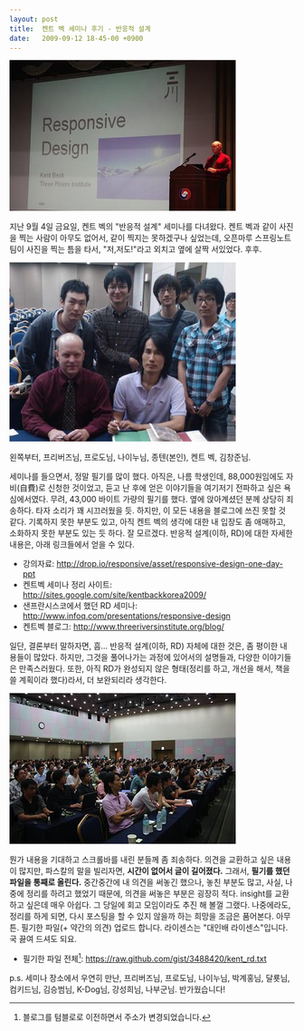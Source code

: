 ```yaml
---
layout: post
title:  켄트 벡 세미나 후기 - 반응적 설계
date:   2009-09-12 18-45-00 +0900
---
```

![](/images/m9f29hLmoR1qajt8r.jpg)

지난 9월 4일 금요일, 켄트 벡의 "반응적 설계" 세미나를 다녀왔다. 켄트 벡과 같이 사진을 찍는 사람이 아무도 없어서, 같이 찍지는 못하겠구나 싶었는데, 오픈마루 스프링노트 팀이 사진을 찍는 틈을 타서, "저,저도!"라고 외치고 옆에 살짝 서있었다. 후후.

![](/images/m9f29nyQOU1qajt8r.jpg)

왼쪽부터, 프리버즈님, 프로도님, 나이누님, 종텐(본인), 켄트 벡, 김창준님.


세미나를 들으면서, 정말 필기를 많이 했다. 아직은, 나름 학생인데, 88,000원임에도 자비(自費)로 신청한 것이었고, 듣고 난 후에 얻은 이야기들을 여기저기 전파하고 싶은 욕심에서였다. 무려, 43,000 바이트 가량의 필기를 했다. 옆에 앉아계셨던 분께 상당히 죄송하다. 타자 소리가 꽤 시끄러웠을 듯. 하지만, 이 모든 내용을 블로그에 쓰진 못할 것 같다. 기록하지 못한 부분도 있고, 아직 켄트 벡의 생각에 대한 내 입장도 좀 애매하고, 소화하지 못한 부분도 있는 듯 하다. 잘 모르겠다.
반응적 설계(이하, RD)에 대한 자세한 내용은, 아래 링크들에서 얻을 수 있다.

* 강의자료: http://drop.io/responsive/asset/responsive-design-one-day-ppt
* 켄트벡 세미나 정리 사이트: http://sites.google.com/site/kentbackkorea2009/
* 샌프란시스코에서 했던 RD 세미나: http://www.infoq.com/presentations/responsive-design
* 켄트벡 블로그: http://www.threeriversinstitute.org/blog/

일단, 결론부터 말하자면, 흠... 반응적 설계(이하, RD) 자체에 대한 것은, 좀 평이한 내용들이 많았다. 하지만, 그것을 풀어나가는 과정에 있어서의 설명들과, 다양한 이야기들은 만족스러웠다. 또한, 아직 RD가 완성되지 않은 형태(정리를 하고, 개선을 해서, 책을 쓸 계획이라 했다)라서, 더 보완되리라 생각한다.

![](/images/m9f29t0daX1qajt8r.jpg)

뭔가 내용을 기대하고 스크롤바를 내린 분들께 좀 죄송하다. 의견을 교환하고 싶은 내용이 많지만, 파스칼의 말을 빌리자면, **시간이 없어서 글이 길어졌다.** 그래서, **필기를 했던 파일을 통째로 올린다.** 중간중간에 내 의견을 써놓긴 했으나, 놓친 부분도 많고, 사실, 나중에 정리를 하려고 했었기 때문에, 의견을 써놓은 부분은 굉장히 적다. insight를 교환하고 싶은데 매우 아쉽다. 그 당일에 회고 모임이라도 추진 해 볼껄 그랬다. 나중에라도, 정리를 하게 되면, 다시 포스팅을 할 수 있지 않을까 하는 희망을 조금은 품어본다.
아무튼. 필기한 파일(+ 약간의 의견) 업로드 합니다. 라이센스는 "대인배 라이센스"입니다. 국 끓여 드셔도 되요.

* 필기한 파일 전체[^1]: https://raw.github.com/gist/3488420/kent_rd.txt

p.s. 세미나 장소에서 우연히 만난, 프리버즈님, 프로도님, 나이누님, 박계홍님, 달룟님, 컴키드님, 김승범님, K-Dog님, 강성희님, 나부군님. 반가웠습니다!

[^1]: 블로그를 텀블로로 이전하면서 주소가 변경되었습니다.
